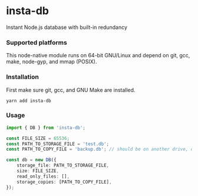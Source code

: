 # insta-db

Instant Node.js database with built-in redundancy

### Supported platforms

This node-native module runs on 64-bit GNU/Linux and depend on git, gcc, make, node-gyp, and mmap (POSIX).

### Installation

First make sure git, gcc, and GNU Make are installed.

`yarn add insta-db`

### Usage

```typescript
import { DB } from 'insta-db';

const FILE_SIZE = 65536;
const PATH_TO_STORAGE_FILE = 'test.db';
const PATH_TO_COPY_FILE = 'backup.db'; // should be on another drive, optional

const db = new DB({
	storage_file: PATH_TO_STORAGE_FILE,
	size: FILE_SIZE,
	read_only_files: [],
	storage_copies: [PATH_TO_COPY_FILE],
});
```
